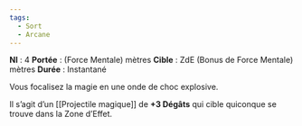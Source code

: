 ```yaml
---
tags:
  - Sort
  - Arcane
---
```

**NI** : 4
**Portée** : (Force Mentale) mètres
**Cible** : ZdE (Bonus de Force Mentale) mètres
**Durée** : Instantané

Vous focalisez la magie en une onde de choc explosive. 

Il s’agit d’un [[Projectile magique]] de **+3 Dégâts** qui cible quiconque se trouve dans la Zone d’Effet.